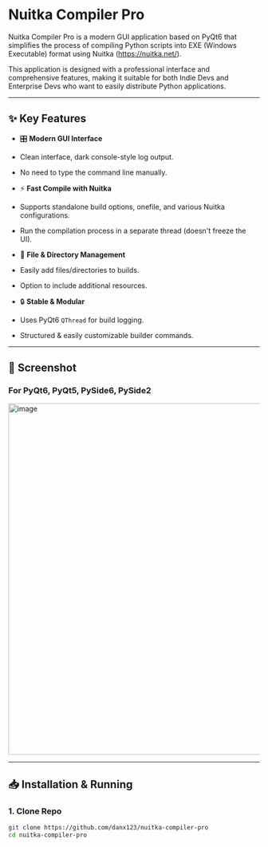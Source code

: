 # Nuitka Compiler Pro

Nuitka Compiler Pro is a modern GUI application based on PyQt6 that simplifies the process of compiling Python scripts into EXE (Windows Executable) format using Nuitka (https://nuitka.net/).

This application is designed with a professional interface and comprehensive features, making it suitable for both Indie Devs and Enterprise Devs who want to easily distribute Python applications.

---

## ✨ Key Features

- 🎛️ **Modern GUI Interface**
- Clean interface, dark console-style log output.
- No need to type the command line manually.

- ⚡ **Fast Compile with Nuitka**
- Supports standalone build options, onefile, and various Nuitka configurations.
- Run the compilation process in a separate thread (doesn't freeze the UI).

- 📂 **File & Directory Management**
- Easily add files/directories to builds.
- Option to include additional resources.

- 🔒 **Stable & Modular**
- Uses PyQt6 `QThread` for build logging.
- Structured & easily customizable builder commands.

---

## 📸 Screenshot
### For PyQt6, PyQt5, PySide6, PySide2
<img width="732" height="705" alt="image" src="https://github.com/user-attachments/assets/d22526f9-0751-43e2-8580-47a032fff7eb" />




---

## 📥 Installation & Running

### 1. Clone Repo
```bash
git clone https://github.com/danx123/nuitka-compiler-pro
cd nuitka-compiler-pro
